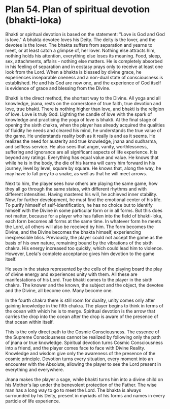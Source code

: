 # Plan 54. Plan of spiritual devotion (bhakti-loka)

Bhakti or spiritual devotion is based on the statement: "Love is God and God is love." A bhakta devotee loves his Deity. The deity is the lover, and the devotee is the lover. The bhakta suffers from separation and yearns to meet, or at least catch a glimpse of, her lover. Nothing else attracts him, nothing holds his attention, everything else loses its meaning. Food, sleep, sex, attachments, affairs - nothing else matters. He is completely absorbed in his feeling of separation and in ecstasy prays only to receive at least one look from the Lord. When a bhakta is blessed by divine grace, he experiences inseparable oneness and a non-dual state of consciousness is established. He and his God are now one, and the experience of God itself is evidence of grace and blessing from the Divine.

Bhakti is the direct method, the shortest way to the Divine. All yoga and all knowledge, jnana, rests on the cornerstone of true faith, true devotion and love, true bhakti. There is nothing higher than love, and bhakti is the religion of love. Love is truly God. Lighting the candle of love with the spark of knowledge and practicing the yoga of love is bhakti. At the final stage of opening the sixth chakra, when the player has already acquired the qualities of fluidity he needs and cleared his mind, he understands the true value of the game. He understands reality both as it really is and as it seems. He realizes the need for austerity and true knowledge, jnana and sudharma, and selfless service. He also sees that anger, vanity, worthlessness, suffering and ignorance are all significant aspects of life experience. It is beyond any ratings. Everything has equal value and value. He knows that while he is in the body, the die of his karma will carry him forward in his journey, level by level, square by square. He knows that, along the way, he may have to fall prey to a snake, as well as that he will meet arrows.

Next to him, the player sees how others are playing the same game, how they all go through the same states, with different rhythms and with different intensities. Having mastered his will, he achieved inner stability. Now, for further development, he must find the emotional center of his life. To purify himself of self-identification, he has no choice but to identify himself with the Divine in some particular form or in all forms. But this does not matter, because for a player who has fallen into the field of bhakti-loka, each form becomes all forms at the same time. In whatever form he meets the Lord, all others will also be received by him. The form becomes the Divine, and the Divine becomes the bhakta himself, experiencing inexpressible bliss. Previously, the player could not accept the game as the basis of his own nature, remaining bound by the vibrations of the sixth chakra. His energy increased too quickly, which could lead him to violence. However, Leela's complete acceptance gives him devotion to the game itself.

He sees in the states represented by the cells of the playing board the play of divine energy and experiences unity with them. All these are manifestations of his Lord. True bhakti comes to the player in the sixth chakra. The knower and the known, the subject and the object, the devotee and the Divine, all become one. Many become one.

In the fourth chakra there is still room for duality, unity comes only after gaining knowledge in the fifth chakra. The player begins to think in terms of the ocean with which he is to merge. Spiritual devotion is the arrow that carries the drop into the ocean after the drop is aware of the presence of that ocean within itself.

This is the only direct path to the Cosmic Consciousness. The essence of the Supreme Consciousness cannot be realized by following only the path of jnana or true knowledge. Spiritual devotion turns Cosmic Consciousness into a friend, and the player comes face to face with Divine Reality. Knowledge and wisdom give only the awareness of the presence of the cosmic principle. Devotion turns every situation, every moment into an encounter with the Absolute, allowing the player to see the Lord present in everything and everywhere.

Jnana makes the player a sage, while bhakti turns him into a divine child on his Mother's lap under the benevolent protection of the Father. The wise man has a long way to go to meet the Lord. The bhakta is always surrounded by his Deity, present in myriads of his forms and names in every particle of life experience.
